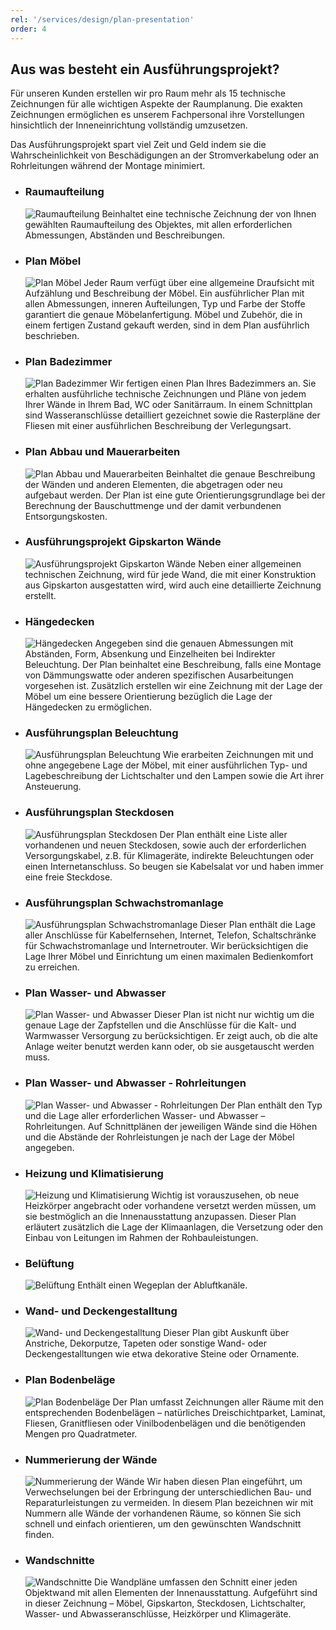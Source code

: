 ```yaml
---
rel: '/services/design/plan-presentation'
order: 4
---
```

## Aus was besteht ein **Ausführungsprojekt**?
Für unseren Kunden erstellen wir pro Raum mehr als 15 technische Zeichnungen für alle wichtigen Aspekte der Raumplanung. Die exakten Zeichnungen ermöglichen es unserem Fachpersonal ihre Vorstellungen hinsichtlich der Inneneinrichtung vollständig umzusetzen. 

Das Ausführungsprojekt spart viel Zeit und Geld indem sie die Wahrscheinlichkeit von Beschädigungen an der Stromverkabelung oder an Rohrleitungen während der Montage minimiert.

-   ### Raumaufteilung
    ![Raumaufteilung](../images/plan-01-de.v.png)
    Beinhaltet eine technische Zeichnung der  von Ihnen gewählten Raumaufteilung des Objektes, mit allen erforderlichen Abmessungen, Abständen und Beschreibungen.

-   ### Plan **Möbel**
    ![Plan Möbel](../images/plan-17-de.v.png)
    Jeder Raum verfügt über eine allgemeine Draufsicht mit Aufzählung und Beschreibung der Möbel. Ein ausführlicher Plan mit allen Abmessungen, inneren Aufteilungen, Typ und Farbe der Stoffe garantiert die genaue Möbelanfertigung. Möbel und Zubehör, die in einem fertigen Zustand gekauft werden, sind in dem Plan ausführlich beschrieben.

-   ### Plan Badezimmer
    ![Plan Badezimmer](../images/plan-16-de.v.png)
    Wir fertigen einen Plan Ihres Badezimmers  an. Sie erhalten ausführliche technische Zeichnungen und Pläne von jedem Ihrer Wände in Ihrem Bad, WC oder Sanitärraum. In einem Schnittplan sind Wasseranschlüsse detailliert gezeichnet sowie die Rasterpläne der Fliesen mit einer ausführlichen Beschreibung der Verlegungsart.

-   ### Plan Abbau und Mauerarbeiten
    ![Plan Abbau und Mauerarbeiten](../images/plan-02-de.v.png)
    Beinhaltet die genaue Beschreibung der Wänden und anderen Elementen, die abgetragen oder neu aufgebaut werden.  Der  Plan ist eine  gute Orientierungsgrundlage bei der Berechnung der Bauschuttmenge und der damit verbundenen Entsorgungskosten.

-   ### Ausführungsprojekt Gipskarton Wände
    ![Ausführungsprojekt Gipskarton Wände](../images/plan-04-de.v.png)
    Neben einer allgemeinen technischen Zeichnung, wird für jede Wand, die mit einer Konstruktion aus Gipskarton  ausgestatten wird, wird auch eine detaillierte Zeichnung erstellt. 

-   ### Hängedecken
    ![Hängedecken](../images/plan-03-de.v.png)
    Angegeben sind die genauen Abmessungen mit Abständen, Form, Absenkung und Einzelheiten bei Indirekter Beleuchtung. Der Plan beinhaltet eine Beschreibung, falls eine Montage von Dämmungswatte oder anderen spezifischen Ausarbeitungen vorgesehen ist. Zusätzlich erstellen wir eine Zeichnung mit der Lage der Möbel um eine bessere Orientierung bezüglich  die Lage der Hängedecken zu ermöglichen.

-   ### Ausführungsplan Beleuchtung
    ![Ausführungsplan Beleuchtung](../images/plan-05-de.v.png)
    Wie erarbeiten Zeichnungen mit und ohne angegebene Lage der Möbel, mit einer ausführlichen Typ- und Lagebeschreibung der Lichtschalter und den Lampen sowie die Art ihrer Ansteuerung.

-   ### Ausführungsplan Steckdosen
    ![Ausführungsplan Steckdosen](../images/plan-18-de.v.png)
    Der Plan enthält eine Liste aller vorhandenen und neuen Steckdosen, sowie auch der erforderlichen Versorgungskabel, z.B. für Klimageräte, indirekte Beleuchtungen oder einen Internetanschluss. So beugen sie Kabelsalat vor und haben  immer eine freie Steckdose.

-   ### Ausführungsplan Schwachstromanlage
    ![Ausführungsplan Schwachstromanlage](../images/plan-07-de.v.png)
    Dieser Plan enthält die Lage aller Anschlüsse für Kabelfernsehen, Internet, Telefon, Schaltschränke für Schwachstromanlage und Internetrouter. Wir berücksichtigen die Lage Ihrer  Möbel und Einrichtung um einen maximalen Bedienkomfort zu erreichen.

-   ### Plan Wasser- und Abwasser
    ![Plan Wasser- und Abwasser](../images/plan-08-de.v.png)
    Dieser Plan ist nicht nur wichtig um die genaue Lage der Zapfstellen und die Anschlüsse für die Kalt- und Warmwasser Versorgung zu berücksichtigen. Er zeigt auch, ob die alte Anlage weiter benutzt werden kann oder, ob sie ausgetauscht werden muss.

-   ### Plan Wasser- und Abwasser - Rohrleitungen
    ![Plan Wasser- und Abwasser - Rohrleitungen](../images/plan-09-de.v.png)
    Der Plan enthält den Typ und die Lage aller erforderlichen Wasser- und Abwasser – Rohrleitungen. Auf Schnittplänen der jeweiligen Wände sind die Höhen und die Abstände der Rohrleistungen je nach der Lage der Möbel angegeben.

-   ### Heizung und Klimatisierung
    ![Heizung und Klimatisierung](../images/plan-10-de.v.png)
    Wichtig ist vorauszusehen, ob neue Heizkörper  angebracht oder vorhandene versetzt werden müssen, um sie bestmöglich an die Innenausstattung anzupassen. Dieser Plan erläutert zusätzlich die Lage der Klimaanlagen, die Versetzung oder den Einbau von Leitungen im Rahmen der Rohbauleistungen.

-   ### Belüftung
    ![Belüftung](../images/plan-11-de.v.png)
    Enthält einen Wegeplan der Abluftkanäle.

-   ### Wand- und Deckengestalltung
    ![Wand- und Deckengestalltung](../images/plan-13-de.v.png)
    Dieser Plan gibt Auskunft über Anstriche, Dekorputze, Tapeten oder sonstige Wand- oder Deckengestalltungen wie etwa dekorative Steine oder Ornamente.

-   ### Plan Bodenbeläge 
    ![Plan Bodenbeläge ](../images/plan-14-de.v.png)
    Der Plan umfasst Zeichnungen aller Räume mit den entsprechenden Bodenbelägen – natürliches Dreischichtparket, Laminat, Fliesen, Granitfliesen oder Vinilbodenbelägen und die benötigenden Mengen pro Quadratmeter.

-   ### Nummerierung der Wände
    ![Nummerierung der Wände](../images/plan-15-de.v.png)
    Wir haben diesen Plan eingeführt, um Verwechselungen bei der Erbringung der unterschiedlichen Bau- und Reparaturleistungen zu vermeiden. In diesem Plan bezeichnen wir mit Nummern alle Wände der vorhandenen Räume, so können Sie sich schnell und einfach orientieren, um den gewünschten Wandschnitt finden.

-   ### Wandschnitte
    ![Wandschnitte](../images/plan-19-de.v.png)
    Die Wandpläne umfassen den Schnitt einer jeden Objektwand mit allen Elementen der Innenausstattung.  Aufgeführt sind in dieser Zeichnung – Möbel, Gipskarton, Steckdosen, Lichtschalter, Wasser- und Abwasseranschlüsse, Heizkörper und Klimageräte.